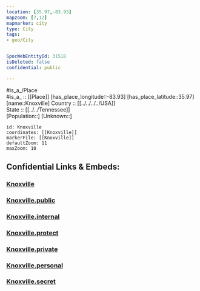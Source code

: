 ```yaml
---
location: [35.97,-83.93] 
mapzoom: [7,12] 
mapmarker: city 
type: City
tags:
- geo/City


SpocWebEntityId: 31518
isDeleted: false
confidential: public

---
```

#is_a_/Place  
#is_a_ :: [[Place]] 
[has_place_longitude::-83.93] 
[has_place_latitude::35.97] 
[name::Knoxville] 
Country :: [[../../../../USA]]  
State :: [[../../Tennessee]]  
[Population::] 
[Unknown::] 


```leaflet
id: Knoxville
coordinates: [[Knoxville]] 
markerFile: [[Knoxville]] 
defaultZoom: 11 
maxZoom: 18
```


## Confidential Links & Embeds: 

### [Knoxville](/_Standards/Earth/Continent/America~North/USA/USA~Central/Tennessee/counties~Tennessee/Knox,County/cities~Knox/Knoxville.md) 

### [Knoxville.public](/_public/Earth/Continent/America~North/USA/USA~Central/Tennessee/counties~Tennessee/Knox,County/cities~Knox/Knoxville.public.md) 

### [Knoxville.internal](/_internal/Earth/Continent/America~North/USA/USA~Central/Tennessee/counties~Tennessee/Knox,County/cities~Knox/Knoxville.internal.md) 

### [Knoxville.protect](/_protect/Earth/Continent/America~North/USA/USA~Central/Tennessee/counties~Tennessee/Knox,County/cities~Knox/Knoxville.protect.md) 

### [Knoxville.private](/_private/Earth/Continent/America~North/USA/USA~Central/Tennessee/counties~Tennessee/Knox,County/cities~Knox/Knoxville.private.md) 

### [Knoxville.personal](/_personal/Earth/Continent/America~North/USA/USA~Central/Tennessee/counties~Tennessee/Knox,County/cities~Knox/Knoxville.personal.md) 

### [Knoxville.secret](/_secret/Earth/Continent/America~North/USA/USA~Central/Tennessee/counties~Tennessee/Knox,County/cities~Knox/Knoxville.secret.md)

